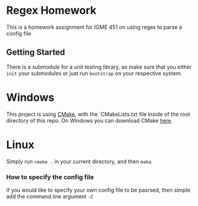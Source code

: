 # Regex Homework
This is a homework assignment for IGME 451 on using regex to parse a config file

## Getting Started

There is a submodule for a unit testing library, so make sure that you either
`init` your submodules or just run `bootstrap` on your respective system.

# Windows

This project is using [CMake](https://cmake.org/), with the `CMakeLists.txt
file inside of the root directory of this repo. On Windows you can download
CMake [here](https://cmake.org/download/).

# Linux

Simply run `cmake .` in your current directory, and then `make`.

### How to specify the config file

If you would like to specify your own config file to be pasrsed, then simple
add the command line argument `-C`
